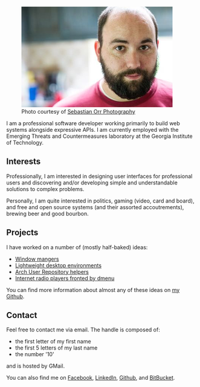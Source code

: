 <figure>
    <img src="images/me.jpg" alt="Bryan Bennett" />
    <figcaption>
        Photo courtesy of <a href="http://sebastianorrphoto.com/">Sebastian Orr Photography</a>
    </figcaption>
</figure>

I am a professional software developer working primarily to build web systems
alongside expressive APIs. I am currently employed with the Emerging Threats and
Countermeasures laboratory at the Georgia Institute of Technology.

## Interests

Professionally, I am interested in designing user interfaces for professional
users and discovering and/or developing simple and understandable solutions to
complex problems.

Personally, I am quite interested in politics, gaming (video, card and board),
and free and open source systems (and their assorted accoutrements), brewing
beer and good bourbon.

## Projects

I have worked on a number of (mostly half-baked) ideas:

* [Window mangers](projects/piswm.html)
* [Lightweight desktop environments](projects/tudor.html)
* [Arch User Repository helpers](projects/aurora.html)
* [Internet radio players fronted by dmenu](projects/ztream.html)

You can find more information about almost any of these ideas on
[my Github](http://github.com/bbenne10).

## Contact

Feel free to contact me via email. The handle is composed of:

* the first letter of my first name
* the first 5 letters of my last name
* the number '10'

and is hosted by GMail.

You can also find me on [Facebook](http://facebook.com/bryan.a.bennett),
[LinkedIn](https://www.linkedin.com/pub/bryan-bennett/2b/230/895),
[Github](http://github.com/bbenne10), and
[BitBucket](https://bitbucket.org/bbenne10).
